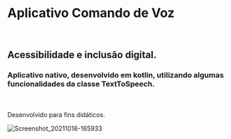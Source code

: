 <h1>Aplicativo Comando de Voz</h1>
<br>
<h2>Acessibilidade e inclusão digital.</h3>

<h3>Aplicativo nativo, desenvolvido em kotlin, utilizando algumas funcionalidades da classe TextToSpeech.  </h2>
<br>
<br>
Desenvolvido para fins didáticos.

<br>


![Screenshot_20211016-165933](https://user-images.githubusercontent.com/73967682/137602904-1382fa92-807c-48ee-9252-cf394adb2e37.png)


